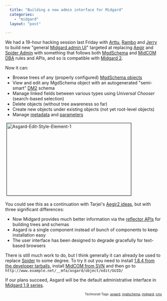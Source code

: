 ```yaml
---
  title: "Building a new admin interface for Midgard"
  categories: 
    - "midgard"
  layout: "post"

---
```

We had a 19-hour hacking session last Friday with <a href="http://www.kaktus.cc/">Arttu</a>, <a href="http://www.nemein.com/people/rambo/">Rambo</a> and <a href="http://protoblogr.net/">Jerry</a> to build new "general <a href="http://www.midgard-project.org/documentation/midgard-administration-interfaces/">Midgard admin UI</a>" targeted at replacing <a href="http://www.midgard-project.org/documentation/aegir">Aegir</a> and <a href="http://www.midgard-project.org/development/projects/spider/">Spider Admin</a> with something that follows both <a href="http://www.midgard-project.org/documentation/mgdschema/">MgdSchema</a> and <a href="http://www.midgard-project.org/documentation/midcom-dba/">MidCOM DBA</a> rules and APIs, and so is compatible with <a href="http://bergie.iki.fi/blog/midgard-2-time.html">Midgard 2</a>.

Now it can:

<ul><li> Browse trees of any (properly configured) <a href="http://www.midgard-project.org/documentation/mgdschema-file/">MgdSchema objects</a></li><li> View and edit any MgdSchema object with an autogenerated "semi-smart" <a href="http://www.midgard-project.org/documentation/midcom-helper-datamanager2/">DM2</a> schema</li><li> Manage linked fields between various types using <em>Universal Chooser</em> (search-based selection)</li><li> Delete objects (without tree awareness so far)</li><li> Create new objects under existing objects (not yet root-level objects)</li><li> Manage <a href="http://www.midgard-project.org/documentation/mgdschema-metadata-object/">metadata</a> and <a href="http://www.midgard-project.org/documentation/reference-oop-methods-parameter/">parameters</a></li></ul><img src="http://bergie.iki.fi/midcom-serveattachmentguid-e3aa83f0fbba11dbbbfb0deebec3dcbbdcbb/asgard-edit-style-element-1.jpg" height="232" width="400" border="1" hspace="4" vspace="4" alt="Asgard-Edit-Style-Element-1" />

You could see this as a continuation with Tarjei's <a href="http://www.midgard-project.org/development/projects/aegir/development/next/roadmap/">Aegir2 ideas</a>, but with three significant differences:

<ul><li> Now Midgard provides much better information via the <a href="http://www.midgard-project.org/documentation/midgard_reflection_property.html">reflector APIs</a> for building trees and schemas</li><li> Asgard is a single component instead of bunch of components to keep installation easy</li><li>The user interface has been designed to degrade gracefully for text-based browsers</li></ul>There is still much work to do, but I think generally it can already be used to replace <a href="http://www.midgard-project.org/development/projects/spider/">Spider</a> to some degree. To try it out you need to install <a href="http://www.midgard-project.org/development/download/1-8-branch.html">1.8.4 from the developer tarballs</a>, install <a href="http://www.midgard-project.org/documentation/running-latest-midcom-from-subversion/">MidCOM from SVN</a> and then go to
<code>http://www.example.net/__mfa/asgard/object/edit/GUID/</code>

If our plans succeed, Asgard will be the default administrative interface in <a href="http://www.midgard-project.org/development/roadmap/1-9/">Midgard 1.9 series</a>.
<!-- technorati tags start --><p style="text-align:right;font-size:10px;">Technorati Tags: <a href="http://www.technorati.com/tag/asgard" rel="tag">asgard</a>, <a href="http://www.technorati.com/tag/mgdschema" rel="tag">mgdschema</a>, <a href="http://www.technorati.com/tag/midgard" rel="tag">midgard</a>, <a href="http://www.technorati.com/tag/cms" rel="tag">cms</a></p><!-- technorati tags end -->
